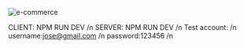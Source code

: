 ![e-commerce](https://github.com/JW0FSSS/Full-stack/assets/144968031/c46a0bb9-92fb-4690-9261-fc06fcbc643d)

CLIENT: NPM RUN DEV /n
SERVER: NPM RUN DEV /n
Test account: /n
              username:jose@gmail.com /n
              password:123456 /n
